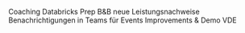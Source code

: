 Coaching Databricks
Prep B&B
neue Leistungsnachweise
Benachrichtigungen in Teams für Events
Improvements & Demo VDE